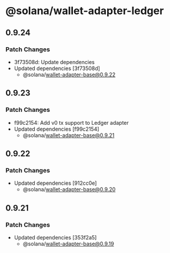 # @solana/wallet-adapter-ledger

## 0.9.24

### Patch Changes

-   3f73508d: Update dependencies
-   Updated dependencies [3f73508d]
    -   @solana/wallet-adapter-base@0.9.22

## 0.9.23

### Patch Changes

-   f99c2154: Add v0 tx support to Ledger adapter
-   Updated dependencies [f99c2154]
    -   @solana/wallet-adapter-base@0.9.21

## 0.9.22

### Patch Changes

-   Updated dependencies [912cc0e]
    -   @solana/wallet-adapter-base@0.9.20

## 0.9.21

### Patch Changes

-   Updated dependencies [353f2a5]
    -   @solana/wallet-adapter-base@0.9.19
